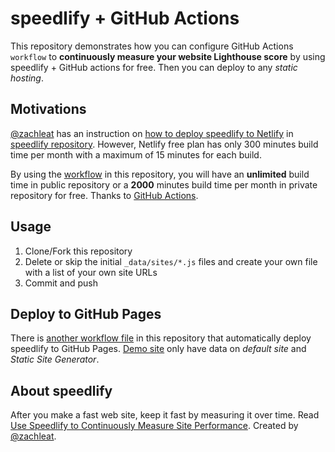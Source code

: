 # speedlify + GitHub Actions

This repository demonstrates how you can configure GitHub Actions `workflow` to **continuously measure your website Lighthouse score** by using speedlify + GitHub actions for free. Then you can deploy to any _static hosting_.

## Motivations

[@zachleat](https://www.zachleat.com/) has an instruction on [how to deploy speedlify to Netlify](https://github.com/zachleat/speedlify#deploy-to-netlify) in [speedlify repository](https://github.com/zachleat/speedlify). However, Netlify free plan has only 300 minutes build time per month with a maximum of 15 minutes for each build.

By using the [workflow](blob/main/.github/workflows/test-pages.yml) in this repository, you will have an **unlimited** build time in public repository or a **2000**
minutes build time per month in private repository for free. Thanks to [GitHub Actions](https://github.com/features/actions).

## Usage

1. Clone/Fork this repository
2. Delete or skip the initial `_data/sites/*.js` files and create your own file with a list of your own site URLs
3. Commit and push

## Deploy to GitHub Pages

There is [another workflow file](blob/main/.github/workflows/deploy-ghpages.yml) in this repository that automatically deploy speedlify to GitHub Pages. [Demo site](https://thewapp.github.io/speedlify-actions) only have data on _default site_ and _Static Site Generator_.

## About speedlify

After you make a fast web site, keep it fast by measuring it over time. Read [Use Speedlify to Continuously Measure Site Performance](https://www.zachleat.com/web/speedlify/). Created by [@zachleat](https://www.zachleat.com/).
